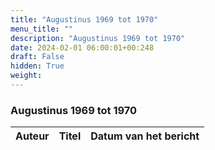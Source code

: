 ```yaml
---
title: "Augustinus 1969 tot 1970"
menu_title: ""
description: "Augustinus 1969 tot 1970"
date: 2024-02-01 06:00:01+00:248
draft: False
hidden: True
weight:
---
```

### Augustinus 1969 tot 1970

**Auteur** | **Titel** | **Datum van het bericht**
---|---|---
